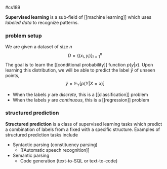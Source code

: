#cs189 

**Supervised learning** is a sub-field of [[machine learning]] which uses *labeled data* to recognize patterns.
### problem setup
We are given a dataset of size $n$
$$D = \{ (x_i, y_i) \}_{i=1}^n$$
The goal is to learn the [[conditional probability]] function $p(y|x)$. Upon learning this distribution, we will be able to predict the label $\hat{y}$ of unseen points,
$$\hat{y} = \mathbb{E}_Y[p(Y|X=x)]$$
- When the labels $y$ are *discrete*, this is a [[classification]] problem
- When the labels $y$ are *continuous*, this is a [[regression]] problem

### structured prediction
**Structured prediction** is a class of supervised learning tasks which predict a combination of labels from a fixed with a specific structure. Examples of structured prediction tasks include
- Syntactic parsing (constituency parsing)
	- [[Automatic speech recognition]]
- Semantic parsing
	- Code generation (text-to-SQL or text-to-code)